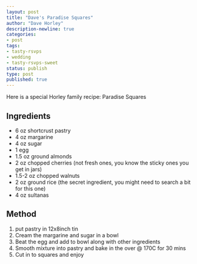 ```yaml
---
layout: post
title: "Dave's Paradise Squares"
author: "Dave Horley"
description-newline: true
categories:
- post
tags:
- tasty-rsvps
- wedding
- tasty-rsvps-sweet
status: publish
type: post
published: true
---
```


Here is a special Horley family recipe: Paradise Squares

## Ingredients

* 6 oz shortcrust pastry
* 4 oz margarine
* 4 oz sugar
* 1 egg
* 1.5 oz ground almonds
* 2 oz chopped cherries (not fresh ones, you know the sticky ones you get in jars)
* 1.5-2 oz chopped walnuts
* 2 oz ground rice (the secret ingredient, you might need to search a bit for this one)
* 4 oz sultanas

## Method

1. put pastry in 12x8inch tin
1. Cream the margarine and sugar in a bowl
1. Beat the egg and add to bowl along with other ingredients
1. Smooth mixture into pastry and bake in the over @ 170C for 30 mins
1. Cut in to squares and enjoy
